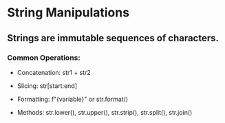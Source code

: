 # String Manipulations

## Strings are immutable sequences of characters.

### Common Operations:

- Concatenation: str1 + str2

- Slicing: str[start:end]

- Formatting: f"{variable}" or str.format()

- Methods: str.lower(), str.upper(), str.strip(), str.split(), str.join()
